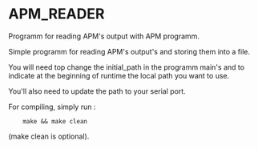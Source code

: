 # APM_READER
Programm for reading APM's output with APM programm. 

Simple programm for reading APM's output's and storing them into a file. 

You will need top change the initial_path in the programm main's and to indicate at the beginning of runtime the local path you want to use. 

You'll also need to update the path to your serial port. 

For compiling, simply run : 

        make && make clean 

(make clean is optional).
